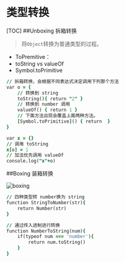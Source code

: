# 类型转换
[TOC]
##Unboxing 拆箱转换
>将`Object`转换为普通类型的过程。
 
 * ToPremitive：
 * toString vs valueOf
 * Symbol.toPrimitive

 
```j
// 拆箱转换，会根据不同表达式决定调用下列那个方法
var o = {
    // 转换到 string 
    toString(){ return "2" }
    // 转换到 number 调用
    valueOf() { return 1 }
    // 下面方法出现会覆盖上面两种方法。
    [Symbol.toPrimitive]() { return  }
}

var x = {}
// 调用 toString
x[o] = 1 
// 加法优先调用 valueOf
console.log("x"+o)
```

##Boxing 装箱转换

![boxing](media/boxing.png)




```j
// 四种类型转 number换为 string
function StringToNumber(str){
    return Number(str)
}

// 通过传入进制进行转换
function NumberToString(num){
    if(typeof num === 'number'){
       	return num.toString()
    }
}
```
